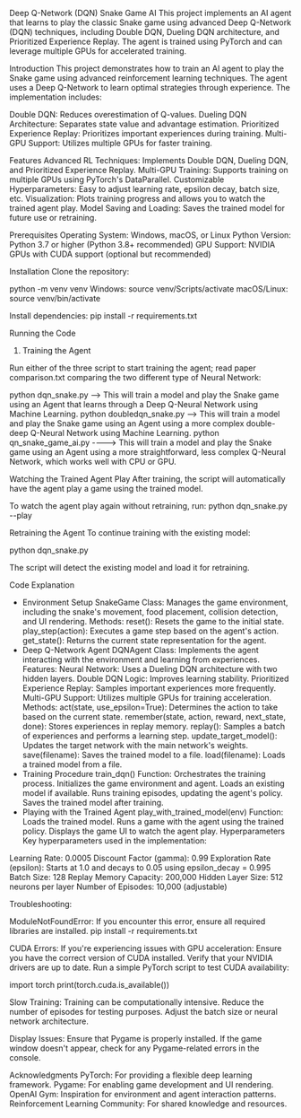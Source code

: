 Deep Q-Network (DQN) Snake Game AI
This project implements an AI agent that learns to play the classic Snake game using advanced Deep Q-Network (DQN) techniques, including Double DQN, Dueling DQN architecture, and Prioritized Experience Replay. The agent is trained using PyTorch and can leverage multiple GPUs for accelerated training.

Introduction
This project demonstrates how to train an AI agent to play the Snake game using advanced reinforcement learning techniques. The agent uses a Deep Q-Network to learn optimal strategies through experience. The implementation includes:

Double DQN: Reduces overestimation of Q-values.
Dueling DQN Architecture: Separates state value and advantage estimation.
Prioritized Experience Replay: Prioritizes important experiences during training.
Multi-GPU Support: Utilizes multiple GPUs for faster training.

Features
Advanced RL Techniques: Implements Double DQN, Dueling DQN, and Prioritized Experience Replay.
Multi-GPU Training: Supports training on multiple GPUs using PyTorch's DataParallel.
Customizable Hyperparameters: Easy to adjust learning rate, epsilon decay, batch size, etc.
Visualization: Plots training progress and allows you to watch the trained agent play.
Model Saving and Loading: Saves the trained model for future use or retraining.

Prerequisites
Operating System: Windows, macOS, or Linux
Python Version: Python 3.7 or higher (Python 3.8+ recommended)
GPU Support: NVIDIA GPUs with CUDA support (optional but recommended)

Installation
Clone the repository:

python -m venv venv
Windows: source venv/Scripts/activate
macOS/Linux: source venv/bin/activate

Install dependencies:
pip install -r requirements.txt

Running the Code
1. Training the Agent

Run either of the three script to start training the agent; read paper comparison.txt comparing the two different type of Neural Network:

python dqn_snake.py --> This will train a model and play the Snake game using an Agent that learns through a Deep Q-Neural Network using Machine Learning.
python doubledqn_snake.py --> This will train a model and play the Snake game using an Agent using a more complex double-deep Q-Neural Network using Machine Learning. 
python qn_snake_game_ai.py ----> This will train a model and play the Snake game using an Agent using a more straightforward, less complex Q-Neural Network, which works well with CPU or GPU. 

Watching the Trained Agent Play
After training, the script will automatically have the agent play a game using the trained model.

To watch the agent play again without retraining, run:
python dqn_snake.py --play

Retraining the Agent
To continue training with the existing model:

python dqn_snake.py

The script will detect the existing model and load it for retraining.

Code Explanation
- Environment Setup
SnakeGame Class: Manages the game environment, including the snake's movement, food placement, collision detection, and UI rendering.
Methods:
reset(): Resets the game to the initial state.
play_step(action): Executes a game step based on the agent's action.
get_state(): Returns the current state representation for the agent.
- Deep Q-Network Agent
DQNAgent Class: Implements the agent interacting with the environment and learning from experiences.
Features:
Neural Network: Uses a Dueling DQN architecture with two hidden layers.
Double DQN Logic: Improves learning stability.
Prioritized Experience Replay: Samples important experiences more frequently.
Multi-GPU Support: Utilizes multiple GPUs for training acceleration.
Methods:
act(state, use_epsilon=True): Determines the action to take based on the current state.
remember(state, action, reward, next_state, done): Stores experiences in replay memory.
replay(): Samples a batch of experiences and performs a learning step.
update_target_model(): Updates the target network with the main network's weights.
save(filename): Saves the trained model to a file.
load(filename): Loads a trained model from a file.
- Training Procedure
train_dqn() Function: Orchestrates the training process.
Initializes the game environment and agent.
Loads an existing model if available.
Runs training episodes, updating the agent's policy.
Saves the trained model after training.
-  Playing with the Trained Agent
play_with_trained_model(env) Function:
Loads the trained model.
Runs a game with the agent using the trained policy.
Displays the game UI to watch the agent play.
Hyperparameters
Key hyperparameters used in the implementation:

Learning Rate: 0.0005
Discount Factor (gamma): 0.99
Exploration Rate (epsilon):
Starts at 1.0 and decays to 0.05 using epsilon_decay = 0.995
Batch Size: 128
Replay Memory Capacity: 200,000
Hidden Layer Size: 512 neurons per layer
Number of Episodes: 10,000 (adjustable)


Troubleshooting:

ModuleNotFoundError: If you encounter this error, ensure all required libraries are installed.
pip install -r requirements.txt

CUDA Errors: If you're experiencing issues with GPU acceleration:
Ensure you have the correct version of CUDA installed.
Verify that your NVIDIA drivers are up to date.
Run a simple PyTorch script to test CUDA availability:

import torch
print(torch.cuda.is_available())

Slow Training: Training can be computationally intensive.
Reduce the number of episodes for testing purposes.
Adjust the batch size or neural network architecture.

Display Issues:
Ensure that Pygame is properly installed.
If the game window doesn't appear, check for any Pygame-related errors in the console.

Acknowledgments
PyTorch: For providing a flexible deep learning framework.
Pygame: For enabling game development and UI rendering.
OpenAI Gym: Inspiration for environment and agent interaction patterns.
Reinforcement Learning Community: For shared knowledge and resources.
